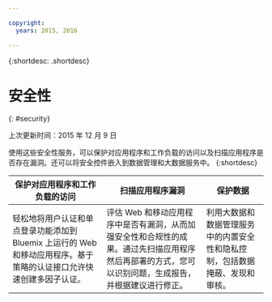 ```yaml
---

copyright:
  years: 2015, 2016

---
```



{:shortdesc: .shortdesc} 


# 安全性
{: #security}

上次更新时间：2015 年 12 月 9 日

使用这些安全性服务，可以保护对应用程序和工作负载的访问以及扫描应用程序是否存在漏洞。还可以将安全控件嵌入到数据管理和大数据服务中。
{:shortdesc}


保护对应用程序和工作负载的访问 | 扫描应用程序漏洞 | 保护数据
---- | ---- | ----
轻松地将用户认证和单点登录功能添加到 Bluemix 上运行的 Web 和移动应用程序。基于策略的认证接口允许快速创建多因子认证。 | 评估 Web 和移动应用程序中是否有漏洞，从而加强安全性和合规性的成果。通过先扫描应用程序然后再部署的方式，您可以识别问题，生成报告，并根据建议进行修正。 | 利用大数据和数据管理服务中的内置安全性和隐私控制，包括数据掩蔽、发现和审核。
